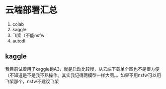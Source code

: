 # 云端部署汇总

1.   colab
2.   kaggle
3.   飞桨（不能nsfw
4.   autodl

## kaggle

我目前试着用了kaggle跑A3，就是启动比较慢，从云端下载单个图也不是很方便（不知道是不是我不熟操作。其实我记得两模型一样大啊。。如果不用nsfw可以用飞桨那个，nsfw不建议飞桨